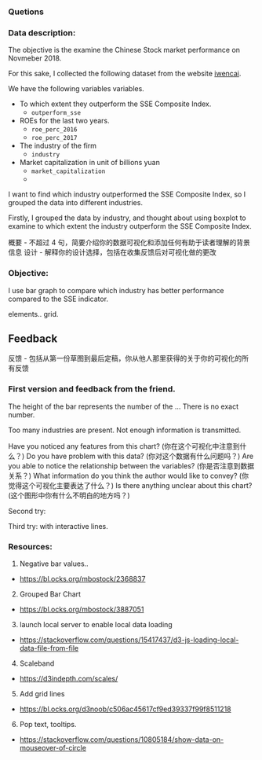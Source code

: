 ### Quetions

### Data description:

The objective is the examine the Chinese Stock market performance on Novmeber 2018.

For this sake, I collected the following dataset from the website [iwencai](http://www.iwencai.com).

We have the following variables variables.
- To which extent they outperform the SSE Composite Index. 
  - `outperform_sse`
- ROEs for the last two years.
  - `roe_perc_2016`
  - `roe_perc_2017`
- The industry of the firm
  - `industry`
- Market capitalization in unit of billions yuan
  - `market_capitalization`
  - 

I want to find which industry outperformed the SSE Composite Index, so I grouped the data into different industries.

Firstly, I grouped the data by industry, and thought about using boxplot to examine to which extent the industry outperform the SSE Composite Index.

概要 - 不超过 4 句，简要介绍你的数据可视化和添加任何有助于读者理解的背景信息
设计 - 解释你的设计选择，包括在收集反馈后对可视化做的更改



### Objective: 

I use bar graph to compare which industry has better performance compared to the SSE indicator.

elements.. 
grid.

## Feedback
反馈 - 包括从第一份草图到最后定稿，你从他人那里获得的关于你的可视化的所有反馈
### First version and feedback from the friend.

The height of the bar represents the number of the ...
There is no exact number.

Too many industries are present. Not enough information is transmitted.

Have you noticed any features from this chart? (你在这个可视化中注意到什么？)
Do you have problem with this data? (你对这个数据有什么问题吗？)
Are you able to notice the relationship between the variables? (你是否注意到数据关系？)
What information do you think the author would like to convey?  (你觉得这个可视化主要表达了什么？)
Is there anything unclear about this chart? (这个图形中你有什么不明白的地方吗？)

Second try:

Third try: with interactive lines.



### Resources:
1. Negative bar values..
  - https://bl.ocks.org/mbostock/2368837
2. Grouped Bar Chart
  - https://bl.ocks.org/mbostock/3887051
3. launch local server to enable local data loading
  - https://stackoverflow.com/questions/15417437/d3-js-loading-local-data-file-from-file
4. Scaleband
  - https://d3indepth.com/scales/
5. Add grid lines
  - https://bl.ocks.org/d3noob/c506ac45617cf9ed39337f99f8511218
6. Pop text, tooltips.
  - https://stackoverflow.com/questions/10805184/show-data-on-mouseover-of-circle



